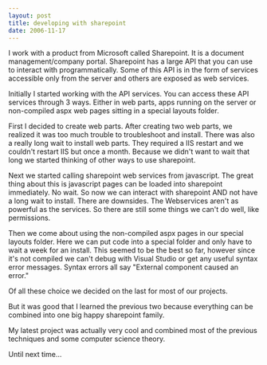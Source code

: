 ```yaml
---
layout: post
title: developing with sharepoint
date: 2006-11-17
---
```


I work with a product from Microsoft called Sharepoint. It is a document management/company portal. Sharepoint has a large API that you can use to interact with programmatically. Some of this API is in the form of services accessible only from the server and others are exposed as web services.

Initially I started working with the API services. You can access these API services through 3 ways. Either in web parts, apps running on the server or non-compiled aspx web pages sitting in a special layouts folder.

First I decided to create web parts. After creating two web parts, we realized it was too much trouble to troubleshoot and install. There was also a really long wait to install web parts. They required a IIS restart and we couldn't restart IIS but once a month. Because we didn't want to wait that long we started thinking of other ways to use sharepoint.

Next we started calling sharepoint web services from javascript. The great thing about this is javascript pages can be loaded into sharepoint immediately. No wait. So now we can interact with sharepoint AND not have a long wait to install. There are downsides. The Webservices aren't as powerful as the services. So there are still some things we can't do well, like permissions.

Then we come about using the non-compiled aspx pages in our special layouts folder. Here we can put code into a special folder and only have to wait a week for an install. This seemed to be the best so far, however since it's not compiled we can't debug with Visual Studio or get any useful syntax error messages. Syntax errors all say "External component caused an error."

Of all these choice we decided on the last for most of our projects.

But it was good that I learned the previous two because everything can be combined into one big happy sharepoint family.

My latest project was actually very cool and combined most of the previous techniques and some computer science theory.

Until next time...
